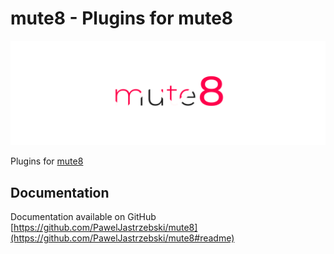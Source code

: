 
# mute8 - Plugins for mute8
![mute8](https://github.com/PawelJastrzebski/mute8/raw/main/doc/mut8.png)

Plugins for [mute8](https://www.npmjs.com/package/mute8)

## Documentation
Documentation available on GitHub
[https://github.com/PawelJastrzebski/mute8](https://github.com/PawelJastrzebski/mute8#readme)